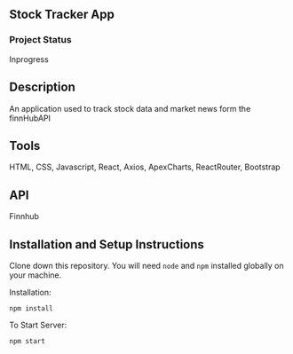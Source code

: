 ## Stock Tracker App

### Project Status

Inprogress

## Description

An application used to track stock data and market news form the finnHubAPI

## Tools

HTML, CSS, Javascript, React, Axios, ApexCharts, ReactRouter, Bootstrap

## API

Finnhub

## Installation and Setup Instructions

Clone down this repository. You will need `node` and `npm` installed globally on your machine.

Installation:

`npm install`

To Start Server:

`npm start`
